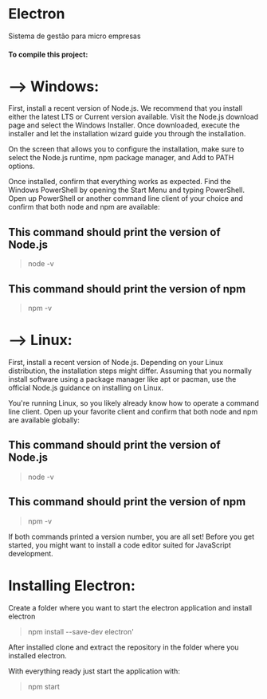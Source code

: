 # Electron
Sistema de gestão para micro empresas

#### To compile this project:

# --> Windows:

First, install a recent version of Node.js. We recommend that you install either the latest LTS or Current version available. Visit the Node.js download page and select the Windows Installer. Once downloaded, execute the installer and let the installation wizard guide you through the installation.

On the screen that allows you to configure the installation, make sure to select the Node.js runtime, npm package manager, and Add to PATH options.

Once installed, confirm that everything works as expected. Find the Windows PowerShell by opening the Start Menu and typing PowerShell. Open up PowerShell or another command line client of your choice and confirm that both node and npm are available:

## This command should print the version of Node.js
> node -v

## This command should print the version of npm
> npm -v

# --> Linux:

First, install a recent version of Node.js. Depending on your Linux distribution, the installation steps might differ. Assuming that you normally install software using a package manager like apt or pacman, use the official Node.js guidance on installing on Linux.

You're running Linux, so you likely already know how to operate a command line client. Open up your favorite client and confirm that both node and npm are available globally:

## This command should print the version of Node.js
> node -v

## This command should print the version of npm
> npm -v

If both commands printed a version number, you are all set! Before you get started, you might want to install a code editor suited for JavaScript development.



# Installing Electron:

Create a folder where you want to start the electron application and install electron
> npm install --save-dev electron'

After installed
clone and extract the repository in the folder where you installed electron.

With everything ready just start the application with:
> npm start 

